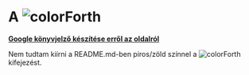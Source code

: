 # A ![colorForth](https://vectr.com/zgroska/b2XSTwfOpO.svg?width=86&height=22&select=g6w1W6iIqO)
[**Google könyvjelző készítése erről az oldalról**](http://www.google.com/bookmarks/mark?op=edit&bkmk=https://github.com/zgroska/colorForth&title=colorForth%20újrafelfedezése&annotation=Ezzel%20a%20munkacímmel%20tervezek%20létrehozni%20egy%20tárhelyet.%20A%20colorForth-ban%20a%20színezés%20alapvető%20jelentőségű,%20ezért%20akarom%20a%20szövegben%20mindenhol,%20de%20különösen%20a%20bemutatkozó%20oldalon%20megjeleníteni%20a%20jelképpé%20vált%20színes%20colorForth%20feliratot.&labels=colorForth,Forth,hu)

Nem tudtam kiírni a README.md-ben piros/zöld színnel a 
![colorForth](https://vectr.com/zgroska/b2XSTwfOpO.svg?width=87.62&height=24&select=g6w1W6iIqO)
kifejezést.
